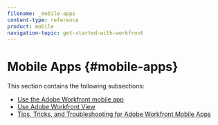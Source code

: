 ```yaml
---
filename: _mobile-apps
content-type: reference
product: mobile
navigation-topic: get-started-with-workfront
---
```




# Mobile Apps {#mobile-apps}

This section contains the following subsections:



* [Use the Adobe Workfront mobile app](use-the-mobile-app.md) 
* [Use Adobe Workfront View](_use-workfront-view.md) 
* [Tips, Tricks, and Troubleshooting for Adobe Workfront Mobile Apps](_tips-tricks-and-troubleshooting-mobile.md) 


